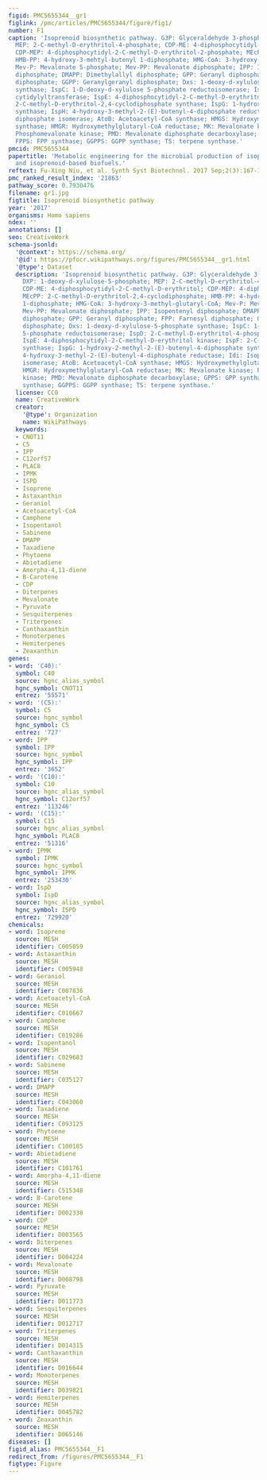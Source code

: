 ```yaml
---
figid: PMC5655344__gr1
figlink: /pmc/articles/PMC5655344/figure/fig1/
number: F1
caption: 'Isoprenoid biosynthetic pathway. G3P: Glyceraldehyde 3-phosphate; DXP: 1-deoxy-d-xylulose-5-phosphate;
  MEP: 2-C-methyl-D-erythritol-4-phosphate; CDP-ME: 4-diphosphocytidyl-2-C-methyl-D-erythritol;
  CDP-MEP: 4-diphosphocytidyl-2-C-methyl-D-erythritol-2-phosphate; MEcPP: 2-C-methyl-D-erythritol-2,4-cyclodiphosphate;
  HMB-PP: 4-hydroxy-3-mehtyl-butenyl 1-diphosphate; HMG-CoA: 3-hydroxy-3-methyl-glutaryl-CoA;
  Mev-P: Mevalonate 5-phosphate; Mev-PP: Mevalonate diphosphate; IPP: Isopentenyl
  diphosphate; DMAPP: Dimethylallyl diphosphate; GPP: Geranyl diphosphate; FPP: Farnesyl
  diphosphate; GGPP: Geranylgeranyl diphosphate; Dxs: 1-deoxy-d-xylulose-5-phosphate
  synthase; IspC: 1-D-deoxy-d-xylulose 5-phosphate reductoisomerase; IspD: 2-C-methyl-D-erythritol-4-phosphate
  cytidylyltransferase; IspE: 4-diphosphocytidyl-2-C-methyl-D-erythritol kinase; IspF:
  2-C-methyl-D-erythritol-2,4-cyclodiphosphate synthase; IspG: 1-hydroxy-2-methyl-2-(E)-butenyl-4-diphosphate
  synthase; IspH: 4-hydroxy-3-methyl-2-(E)-butenyl-4-diphosphate reductase; Idi: Isopentenyl
  diphosphate isomerase; AtoB: Acetoacetyl-CoA synthase; HMGS: Hydroxymethylglutaryl-CoA
  synthase; HMGR: Hydroxymethylglutaryl-CoA reductase; MK: Mevalonate kinase; PMK:
  Phosphomevalonate kinase; PMD: Mevalonate diphosphate decarboxylase; GPPS: GPP synthase;
  FPPS: FPP synthase; GGPPS: GGPP synthase; TS: terpene synthase.'
pmcid: PMC5655344
papertitle: 'Metabolic engineering for the microbial production of isoprenoids: Carotenoids
  and isoprenoid-based biofuels.'
reftext: Fu-Xing Niu, et al. Synth Syst Biotechnol. 2017 Sep;2(3):167-175.
pmc_ranked_result_index: '21863'
pathway_score: 0.7930476
filename: gr1.jpg
figtitle: Isoprenoid biosynthetic pathway
year: '2017'
organisms: Homo sapiens
ndex: ''
annotations: []
seo: CreativeWork
schema-jsonld:
  '@context': https://schema.org/
  '@id': https://pfocr.wikipathways.org/figures/PMC5655344__gr1.html
  '@type': Dataset
  description: 'Isoprenoid biosynthetic pathway. G3P: Glyceraldehyde 3-phosphate;
    DXP: 1-deoxy-d-xylulose-5-phosphate; MEP: 2-C-methyl-D-erythritol-4-phosphate;
    CDP-ME: 4-diphosphocytidyl-2-C-methyl-D-erythritol; CDP-MEP: 4-diphosphocytidyl-2-C-methyl-D-erythritol-2-phosphate;
    MEcPP: 2-C-methyl-D-erythritol-2,4-cyclodiphosphate; HMB-PP: 4-hydroxy-3-mehtyl-butenyl
    1-diphosphate; HMG-CoA: 3-hydroxy-3-methyl-glutaryl-CoA; Mev-P: Mevalonate 5-phosphate;
    Mev-PP: Mevalonate diphosphate; IPP: Isopentenyl diphosphate; DMAPP: Dimethylallyl
    diphosphate; GPP: Geranyl diphosphate; FPP: Farnesyl diphosphate; GGPP: Geranylgeranyl
    diphosphate; Dxs: 1-deoxy-d-xylulose-5-phosphate synthase; IspC: 1-D-deoxy-d-xylulose
    5-phosphate reductoisomerase; IspD: 2-C-methyl-D-erythritol-4-phosphate cytidylyltransferase;
    IspE: 4-diphosphocytidyl-2-C-methyl-D-erythritol kinase; IspF: 2-C-methyl-D-erythritol-2,4-cyclodiphosphate
    synthase; IspG: 1-hydroxy-2-methyl-2-(E)-butenyl-4-diphosphate synthase; IspH:
    4-hydroxy-3-methyl-2-(E)-butenyl-4-diphosphate reductase; Idi: Isopentenyl diphosphate
    isomerase; AtoB: Acetoacetyl-CoA synthase; HMGS: Hydroxymethylglutaryl-CoA synthase;
    HMGR: Hydroxymethylglutaryl-CoA reductase; MK: Mevalonate kinase; PMK: Phosphomevalonate
    kinase; PMD: Mevalonate diphosphate decarboxylase; GPPS: GPP synthase; FPPS: FPP
    synthase; GGPPS: GGPP synthase; TS: terpene synthase.'
  license: CC0
  name: CreativeWork
  creator:
    '@type': Organization
    name: WikiPathways
  keywords:
  - CNOT11
  - C5
  - IPP
  - C12orf57
  - PLAC8
  - IPMK
  - ISPD
  - Isoprene
  - Astaxanthin
  - Geraniol
  - Acetoacetyl-CoA
  - Camphene
  - Isopentanol
  - Sabinene
  - DMAPP
  - Taxadiene
  - Phytoene
  - Abietadiene
  - Amorpha-4,11-diene
  - B-Carotene
  - CDP
  - Diterpenes
  - Mevalonate
  - Pyruvate
  - Sesquiterpenes
  - Triterpenes
  - Canthaxanthin
  - Monoterpenes
  - Hemiterpenes
  - Zeaxanthin
genes:
- word: 'C40):'
  symbol: C40
  source: hgnc_alias_symbol
  hgnc_symbol: CNOT11
  entrez: '55571'
- word: '(C5):'
  symbol: C5
  source: hgnc_symbol
  hgnc_symbol: C5
  entrez: '727'
- word: IPP
  symbol: IPP
  source: hgnc_symbol
  hgnc_symbol: IPP
  entrez: '3652'
- word: '(C10):'
  symbol: C10
  source: hgnc_alias_symbol
  hgnc_symbol: C12orf57
  entrez: '113246'
- word: '(C15):'
  symbol: C15
  source: hgnc_alias_symbol
  hgnc_symbol: PLAC8
  entrez: '51316'
- word: ĮPMK
  symbol: IPMK
  source: hgnc_symbol
  hgnc_symbol: IPMK
  entrez: '253430'
- word: IspD
  symbol: IspD
  source: hgnc_alias_symbol
  hgnc_symbol: ISPD
  entrez: '729920'
chemicals:
- word: Isoprene
  source: MESH
  identifier: C005059
- word: Astaxanthin
  source: MESH
  identifier: C005948
- word: Geraniol
  source: MESH
  identifier: C007836
- word: Acetoacetyl-CoA
  source: MESH
  identifier: C010667
- word: Camphene
  source: MESH
  identifier: C019286
- word: Isopentanol
  source: MESH
  identifier: C029683
- word: Sabinene
  source: MESH
  identifier: C035127
- word: DMAPP
  source: MESH
  identifier: C043060
- word: Taxadiene
  source: MESH
  identifier: C093125
- word: Phytoene
  source: MESH
  identifier: C100185
- word: Abietadiene
  source: MESH
  identifier: C101761
- word: Amorpha-4,11-diene
  source: MESH
  identifier: C515348
- word: B-Carotene
  source: MESH
  identifier: D002338
- word: CDP
  source: MESH
  identifier: D003565
- word: Diterpenes
  source: MESH
  identifier: D004224
- word: Mevalonate
  source: MESH
  identifier: D008798
- word: Pyruvate
  source: MESH
  identifier: D011773
- word: Sesquiterpenes
  source: MESH
  identifier: D012717
- word: Triterpenes
  source: MESH
  identifier: D014315
- word: Canthaxanthin
  source: MESH
  identifier: D016644
- word: Monoterpenes
  source: MESH
  identifier: D039821
- word: Hemiterpenes
  source: MESH
  identifier: D045782
- word: Zeaxanthin
  source: MESH
  identifier: D065146
diseases: []
figid_alias: PMC5655344__F1
redirect_from: /figures/PMC5655344__F1
figtype: Figure
---
```

